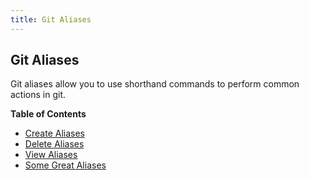 ```yaml
---
title: Git Aliases
---
```

## Git Aliases

Git aliases allow you to use shorthand commands to perform common actions in git.

**Table of Contents**
- [Create Aliases](#create-aliases)
- [Delete Aliases](#delete-aliases)
- [View Aliases](#view-aliases)
- [Some Great Aliases](#great-aliases)
